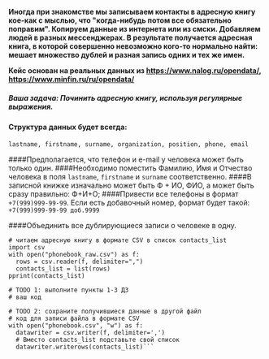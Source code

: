 **Иногда при знакомстве мы записываем контакты в адресную книгу кое-как с мыслью, что
"когда-нибудь потом все обязательно поправим". Копируем данные из интернета или из смски.
Добавляем людей в разных мессенджерах. В результате получается адресная книга, в которой совершенно невозможно кого-то
нормально найти: мешает множество дублей и разная запись одних и тех же имен.**

**Кейс основан на реальных данных из https://www.nalog.ru/opendata/, https://www.minfin.ru/ru/opendata/**

##### Ваша задача: Починить адресную книгу, используя регулярные выражения.

#### Структура данных будет всегда:

```lastname, firstname, surname, organization, position, phone, email```

####Предполагается, что телефон и e-mail у человека может быть только один.
####Необходимо поместить Фамилию, Имя и Отчество человека в поля ```lastname```, ```firstname``` и ```surname``` соответственно.
####В записной книжке изначально может быть Ф + ИО, ФИО, а может быть сразу правильно: Ф+И+О;
####Привести все телефоны в формат ```+7(999)999-99-99```. Если есть добавочный номер, формат будет такой:
```+7(999)999-99-99 доб.9999```

####Объединить все дублирующиеся записи о человеке в одну.

```from pprint import pprint
# читаем адресную книгу в формате CSV в список contacts_list
import csv
with open("phonebook_raw.csv") as f:
  rows = csv.reader(f, delimiter=",")
  contacts_list = list(rows)
pprint(contacts_list)

# TODO 1: выполните пункты 1-3 ДЗ
# ваш код

# TODO 2: сохраните получившиеся данные в другой файл
# код для записи файла в формате CSV
with open("phonebook.csv", "w") as f:
  datawriter = csv.writer(f, delimiter=',')
  # Вместо contacts_list подставьте свой список
  datawriter.writerows(contacts_list)```